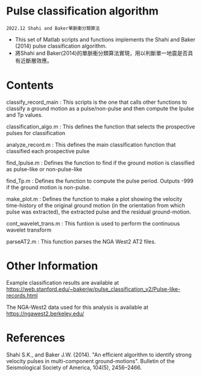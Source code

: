 Pulse classification algorithm
===============================
`2022.12 Shahi and Baker單脈衝分類算法`

* This set of Matlab scripts and functions implements the Shahi and Baker (2014) pulse classification algorithm.
* 將Shahi and Baker(2014)的單脈衝分類算法實現，用以判斷單一地震是否具有近斷層效應。

Contents
========

classify_record_main : This scripts is the one that calls other functions to classify a ground motion as a pulse/non-pulse and then compute the Ipulse and Tp values.

classification_algo.m : This defines the function that selects the prospective pulses for classification

analyze_record.m : This defines the main classification function that classified each prospective pulse

find_Ipulse.m : Defines the function to find if the ground motion is classified as pulse-like or non-pulse-like

find_Tp.m : Defines the function to compute the pulse period. Outputs -999 if the ground motion is non-pulse.

make_plot.m : Defines the function to make a plot showing the velocity time-history of the original ground motion (in the orientation from which pulse was extracted), the extracted pulse and the residual ground-motion.

cont_wavelet_trans.m : This funtion is used to perform the continuous wavelet transform

parseAT2.m : This function parses the NGA West2 AT2 files.


Other Information
===========

Example classification results are available at https://web.stanford.edu/~bakerjw/pulse_classification_v2/Pulse-like-records.html

The NGA-West2 data used for this analysis is available at https://ngawest2.berkeley.edu/


References
===========

Shahi S.K., and  Baker J.W. (2014). "An efficient algorithm to identify strong velocity pulses in multi-component ground-motions". Bulletin of the Seismological Society of America, 104(5), 2456–2466.
